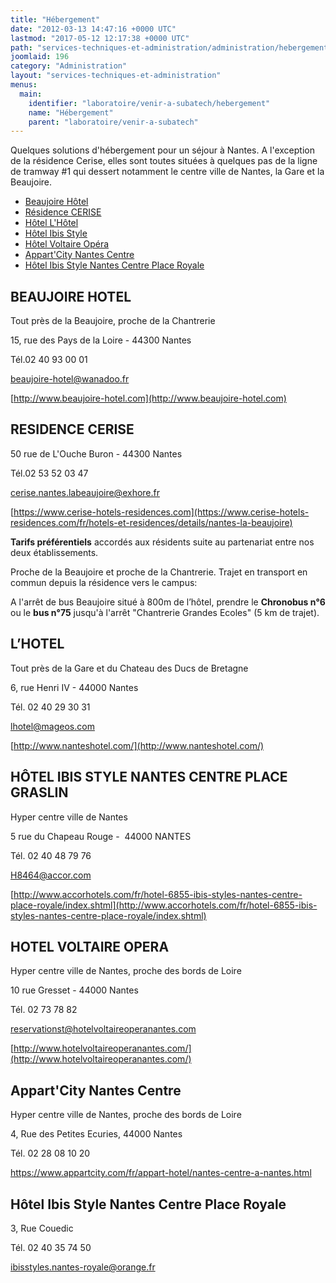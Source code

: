 ```yaml
---
title: "Hébergement"
date: "2012-03-13 14:47:16 +0000 UTC"
lastmod: "2017-05-12 12:17:38 +0000 UTC"
path: "services-techniques-et-administration/administration/hebergement.md"
joomlaid: 196
category: "Administration"
layout: "services-techniques-et-administration"
menus:
  main:
    identifier: "laboratoire/venir-a-subatech/hebergement"
    name: "Hébergement"
    parent: "laboratoire/venir-a-subatech"
---
```

Quelques solutions d'hébergement pour un séjour à Nantes. A l'exception de la résidence Cerise, elles sont toutes situées à quelques pas de la ligne de tramway #1 qui dessert notamment le centre ville de Nantes, la Gare et la Beaujoire.

*   [Beaujoire Hôtel](#hotel1)
*   [Résidence CERISE](#hotel2)
*   [Hôtel L'Hôtel](#hotel3)
*   [Hôtel Ibis Style](#hotel4)
*   [Hôtel Voltaire Opéra](#hotel5)
*   [Appart'City Nantes Centre](#hotel6)
*   [Hôtel Ibis Style Nantes Centre Place Royale](#hotel7)

BEAUJOIRE HOTEL
---------------

Tout près de la Beaujoire, proche de la Chantrerie

15, rue des Pays de la Loire - 44300 Nantes

Tél.02 40 93 00 01

[beaujoire-hotel@wanadoo.fr](mailto:beaujoire-hotel@wanadoo.fr)

[http://www.beaujoire-hotel.com](http://www.beaujoire-hotel.com)

RESIDENCE CERISE
----------------

50 rue de L'Ouche Buron - 44300 Nantes

Tél.02 53 52 03 47

cerise.nantes.labeaujoire@exhore.fr

[https://www.cerise-hotels-residences.com](https://www.cerise-hotels-residences.com/fr/hotels-et-residences/details/nantes-la-beaujoire)

**Tarifs préférentiels** accordés aux résidents suite au partenariat entre nos deux établissements.

Proche de la Beaujoire et proche de la Chantrerie. Trajet en transport en commun depuis la résidence vers le campus:

A l'arrêt de bus Beaujoire situé à 800m de l’hôtel, prendre le **Chronobus n°6** ou le **bus n°75** jusqu'à l'arrêt "Chantrerie Grandes Ecoles" (5 km de trajet).

L’HOTEL
-------

Tout près de la Gare et du Chateau des Ducs de Bretagne

6, rue Henri IV - 44000 Nantes

Tél. 02 40 29 30 31

[lhotel@mageos.com](mailto:lhotel@mageos.com)[](http://www.nanteshotel.com/)

[http://www.nanteshotel.com/](http://www.nanteshotel.com/)

HÔTEL IBIS STYLE NANTES CENTRE PLACE GRASLIN
--------------------------------------------

Hyper centre ville de Nantes

5 rue du Chapeau Rouge -  44000 NANTES

Tél. 02 40 48 79 76

[H8464@accor.com](mailto:%!C(MISSING)a%!h(MISSING)ref=)

[http://www.accorhotels.com/fr/hotel-6855-ibis-styles-nantes-centre-place-royale/index.shtml](http://www.accorhotels.com/fr/hotel-6855-ibis-styles-nantes-centre-place-royale/index.shtml)

HOTEL VOLTAIRE OPERA
--------------------

Hyper centre ville de Nantes, proche des bords de Loire

10 rue Gresset - 44000 Nantes

Tél. 02 73 78 82

[reservationst@hotelvoltaireoperanantes.com](mailto:Hotel.cholet@wanadoo.fr)

[http://www.hotelvoltaireoperanantes.com/](http://www.hotelvoltaireoperanantes.com/)

Appart'City Nantes Centre
-------------------------

Hyper centre ville de Nantes, proche des bords de Loire

4, Rue des Petites Ecuries, 44000 Nantes

Tél. 02 28 08 10 20

https://www.appartcity.com/fr/appart-hotel/nantes-centre-a-nantes.html

Hôtel Ibis Style Nantes Centre Place Royale
-------------------------------------------

3, Rue Couedic

 Tél. 02 40 35 74 50

[ibisstyles.nantes-royale@orange.fr](mailto:ibisstyles.nantes-royale@orange.fr)
